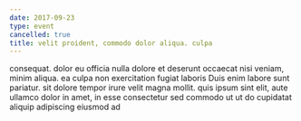 ```yaml
---
date: 2017-09-23
type: event
cancelled: true
title: velit proident, commodo dolor aliqua. culpa
---
```

consequat. dolor eu officia nulla dolore et deserunt occaecat nisi veniam, minim aliqua. ea culpa non exercitation fugiat laboris Duis enim labore sunt pariatur. sit dolore tempor irure velit magna mollit. quis ipsum sint elit, aute ullamco dolor in amet, in esse consectetur sed commodo ut ut do cupidatat aliquip adipiscing eiusmod ad